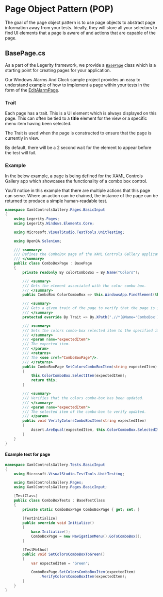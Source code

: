 # Page Object Pattern (POP)

The goal of the page object pattern is to use page objects to abstract page information away from your tests. Ideally, they will store all your selectors to find UI elements that a page is aware of and actions that are capable of the page. 

## BasePage.cs

As a part of the Legerity framework, we provide a [`BasePage`](../src/Legerity/Pages/BasePage.cs) class which is a starting point for creating pages for your application.

Our Windows Alarms And Clock sample project provides an easy to understand example of how to implement a page within your tests in the form of the [EditAlarmPage](../samples/WindowsAlarmsAndClock/Pages/EditAlarmPage.cs).

### Trait

Each page has a trait. This is a UI element which is always displayed on this page. This can often be tied to a **title** element for the view or a specific menu item having been selected. 

The Trait is used when the page is constructed to ensure that the page is currently in view. 

By default, there will be a 2 second wait for the element to appear before the test will fail. 

### Example

In the below example, a page is being defined for the XAML Controls Gallery app which showcases the functionality of a combo box control.

You'll notice in this example that there are multiple actions that this page can serve. Where an action can be chained, the instance of the page can be returned to produce a simple human-readable test.

```csharp
namespace XamlControlsGallery.Pages.BasicInput
{
    using Legerity.Pages;
    using Legerity.Windows.Elements.Core;

    using Microsoft.VisualStudio.TestTools.UnitTesting;

    using OpenQA.Selenium;

    /// <summary>
    /// Defines the ComboBox page of the XAML Controls Gallery application.
    /// </summary>
    public class ComboBoxPage : BasePage
    {
        private readonly By colorComboBox = By.Name("Colors");

        /// <summary>
        /// Gets the element associated with the color combo box.
        /// </summary>
        public ComboBox ColorComboBox => this.WindowsApp.FindElement(this.colorComboBox);

        /// <summary>
        /// Gets a given trait of the page to verify that the page is in view.
        /// </summary>
        protected override By Trait => By.XPath(".//*[@Name='ComboBox'][@AutomationId='TitleTextBlock']");

        /// <summary>
        /// Sets the colors combo-box selected item to the specified item..
        /// </summary>
        /// <param name="expectedItem">
        /// The expected item.
        /// </param>
        /// <returns>
        /// The <see cref="ComboBoxPage"/>.
        /// </returns>
        public ComboBoxPage SetColorsComboBoxItem(string expectedItem)
        {
            this.ColorComboBox.SelectItem(expectedItem);
            return this;
        }

        /// <summary>
        /// Verifies that the colors combo-box has been updated.
        /// </summary>
        /// <param name="expectedItem">
        /// The selected item of the combo-box to verify updated.
        /// </param>
        public void VerifyColorsComboBoxItem(string expectedItem)
        {
            Assert.AreEqual(expectedItem, this.ColorComboBox.SelectedItem);
        }
    }
}
```

#### Example test for page

```csharp
namespace XamlControlsGallery.Tests.BasicInput
{
    using Microsoft.VisualStudio.TestTools.UnitTesting;

    using XamlControlsGallery.Pages;
    using XamlControlsGallery.Pages.BasicInput;

    [TestClass]
    public class ComboBoxTests : BaseTestClass
    {
        private static ComboBoxPage ComboBoxPage { get; set; }

        [TestInitialize]
        public override void Initialize()
        {
            base.Initialize();
            ComboBoxPage = new NavigationMenu().GoToComboBox();
        }

        [TestMethod]
        public void SetColorsComboBoxToGreen()
        {
            var expectedItem = "Green";

            ComboBoxPage.SetColorsComboBoxItem(expectedItem)
                .VerifyColorsComboBoxItem(expectedItem);
        }
    }
}
```